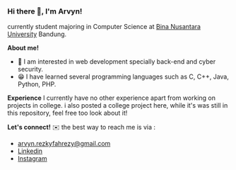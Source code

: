 ### Hi there 👋, I'm Arvyn!

currently student majoring in Computer Science at [Bina Nusantara University](https://binus.ac.id/) Bandung.

**About me!**
- 👀 I am interested in web development specially back-end and cyber security.
- 😁 I have learned several programming languages such as C, C++, Java, Python, PHP.

**Experience**
I currently have no other experience apart from working on projects in college.
i also  posted a college project here, while it's was still in this repository, feel free too look about it!

**Let's connect!**
✉️ the best way to reach me is via :
  - arvyn.rezkyfahrezy@gmail.com
  - [Linkedin](https://www.linkedin.com/in/arvyn-rezky-fahrezy/)
  - [Instagram](https://www.instagram.com/arvyzf/)



<!--
**Arvynrf/Arvynrf** is a ✨ _special_ ✨ repository because its `README.md` (this file) appears on your GitHub profile.

Here are some ideas to get you started:

- 🔭 I’m currently working on ...
- 🌱 I’m currently learning ...
- 👯 I’m looking to collaborate on ...
- 🤔 I’m looking for help with ...
- 💬 Ask me about ...
- 📫 How to reach me: ...
- 😄 Pronouns: ...
- ⚡ Fun fact: ...
-->
